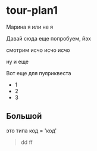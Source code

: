 # tour-plan1

Марина я или не я

Давай сюда еще попробуем, йэх

смотрим исчо исчо исчо

ну и еще

Вот еще для пулриквеста

* 1
* 2
* 3

## Большой

это типа код = 'код'

> dd
> ff
